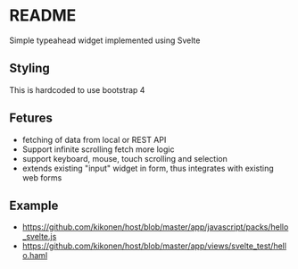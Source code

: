 # README

Simple typeahead widget implemented using Svelte

## Styling

This is hardcoded to use bootstrap 4

## Fetures

- fetching of data from local or REST API
- Support infinite scrolling fetch more logic
- support keyboard, mouse, touch scrolling and selection
- extends existing "input" widget in form, thus integrates with existing web forms

## Example

- https://github.com/kikonen/host/blob/master/app/javascript/packs/hello_svelte.js
- https://github.com/kikonen/host/blob/master/app/views/svelte_test/hello.haml
